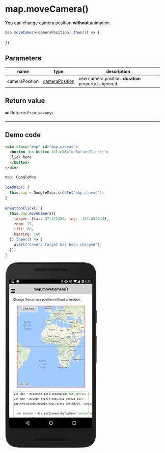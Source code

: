 # map.moveCamera()

You can change camera position **without** animation.

```typescript
map.moveCamera(cameraPosition).then(() => {

})
```

## Parameters

name           | type                                             | description
---------------|--------------------------------------------------|---------------------------------------
cameraPosition | [cameraPosition](../../cameraPosition/README.md) | new camera position. **duration** property is ignored.

## Return value

:arrow_right: Returns `Promise<any>`

----------------------------------------------------------------------------------------------------------

## Demo code

```html
<div class="map" id="map_canvas">
  <button ion-button (click)="onButtonClick()">
  Click here
  </button>
</div>
```

```js
map: GoogleMap;

loadMap() {
  this.map = GoogleMaps.create("map_canvas");
}

onButtonClick() {
  this.map.moveCamera({
    target: {lat: 37.422359, lng: -122.084344},
    zoom: 17,
    tilt: 60,
    bearing: 140
  }).then(() => {
    alert("Camera target has been changed");
  });
}

```

![](image.gif)
